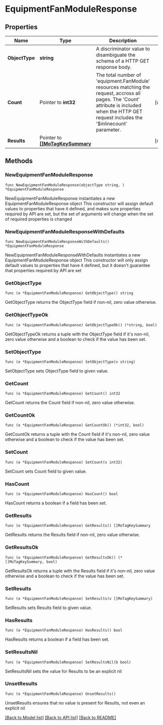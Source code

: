 # EquipmentFanModuleResponse

## Properties

Name | Type | Description | Notes
------------ | ------------- | ------------- | -------------
**ObjectType** | **string** | A discriminator value to disambiguate the schema of a HTTP GET response body. | 
**Count** | Pointer to **int32** | The total number of &#39;equipment.FanModule&#39; resources matching the request, accross all pages. The &#39;Count&#39; attribute is included when the HTTP GET request includes the &#39;$inlinecount&#39; parameter. | [optional] 
**Results** | Pointer to [**[]MoTagKeySummary**](mo.TagKeySummary.md) |  | [optional] 

## Methods

### NewEquipmentFanModuleResponse

`func NewEquipmentFanModuleResponse(objectType string, ) *EquipmentFanModuleResponse`

NewEquipmentFanModuleResponse instantiates a new EquipmentFanModuleResponse object
This constructor will assign default values to properties that have it defined,
and makes sure properties required by API are set, but the set of arguments
will change when the set of required properties is changed

### NewEquipmentFanModuleResponseWithDefaults

`func NewEquipmentFanModuleResponseWithDefaults() *EquipmentFanModuleResponse`

NewEquipmentFanModuleResponseWithDefaults instantiates a new EquipmentFanModuleResponse object
This constructor will only assign default values to properties that have it defined,
but it doesn't guarantee that properties required by API are set

### GetObjectType

`func (o *EquipmentFanModuleResponse) GetObjectType() string`

GetObjectType returns the ObjectType field if non-nil, zero value otherwise.

### GetObjectTypeOk

`func (o *EquipmentFanModuleResponse) GetObjectTypeOk() (*string, bool)`

GetObjectTypeOk returns a tuple with the ObjectType field if it's non-nil, zero value otherwise
and a boolean to check if the value has been set.

### SetObjectType

`func (o *EquipmentFanModuleResponse) SetObjectType(v string)`

SetObjectType sets ObjectType field to given value.


### GetCount

`func (o *EquipmentFanModuleResponse) GetCount() int32`

GetCount returns the Count field if non-nil, zero value otherwise.

### GetCountOk

`func (o *EquipmentFanModuleResponse) GetCountOk() (*int32, bool)`

GetCountOk returns a tuple with the Count field if it's non-nil, zero value otherwise
and a boolean to check if the value has been set.

### SetCount

`func (o *EquipmentFanModuleResponse) SetCount(v int32)`

SetCount sets Count field to given value.

### HasCount

`func (o *EquipmentFanModuleResponse) HasCount() bool`

HasCount returns a boolean if a field has been set.

### GetResults

`func (o *EquipmentFanModuleResponse) GetResults() []MoTagKeySummary`

GetResults returns the Results field if non-nil, zero value otherwise.

### GetResultsOk

`func (o *EquipmentFanModuleResponse) GetResultsOk() (*[]MoTagKeySummary, bool)`

GetResultsOk returns a tuple with the Results field if it's non-nil, zero value otherwise
and a boolean to check if the value has been set.

### SetResults

`func (o *EquipmentFanModuleResponse) SetResults(v []MoTagKeySummary)`

SetResults sets Results field to given value.

### HasResults

`func (o *EquipmentFanModuleResponse) HasResults() bool`

HasResults returns a boolean if a field has been set.

### SetResultsNil

`func (o *EquipmentFanModuleResponse) SetResultsNil(b bool)`

 SetResultsNil sets the value for Results to be an explicit nil

### UnsetResults
`func (o *EquipmentFanModuleResponse) UnsetResults()`

UnsetResults ensures that no value is present for Results, not even an explicit nil

[[Back to Model list]](../README.md#documentation-for-models) [[Back to API list]](../README.md#documentation-for-api-endpoints) [[Back to README]](../README.md)


